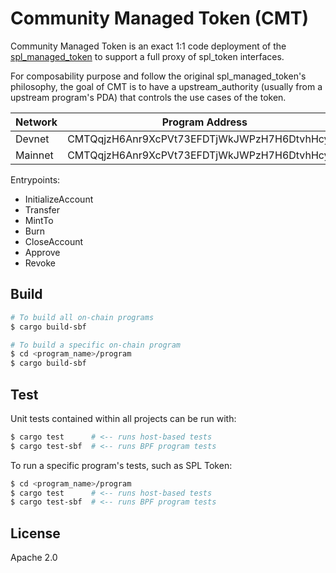 # Community Managed Token (CMT)

Community Managed Token is an exact 1:1 code deployment of the [spl_managed_token](https://github.com/solana-labs/solana-program-library/tree/master/managed-token) to support a full proxy of spl_token interfaces.

For composability purpose and follow the original spl_managed_token's philosophy, the goal of CMT is to  have a upstream_authority (usually from a upstream program's PDA) that controls the use cases of the token.

| Network | Program Address |
| ----------- | ----------- |
| Devnet  |    CMTQqjzH6Anr9XcPVt73EFDTjWkJWPzH7H6DtvhHcyzV |
| Mainnet |    CMTQqjzH6Anr9XcPVt73EFDTjWkJWPzH7H6DtvhHcyzV |

Entrypoints:
- InitializeAccount
- Transfer
- MintTo
- Burn
- CloseAccount
- Approve
- Revoke

## Build

```bash
# To build all on-chain programs
$ cargo build-sbf

# To build a specific on-chain program
$ cd <program_name>/program
$ cargo build-sbf
```

## Test

Unit tests contained within all projects can be run with:
```bash
$ cargo test      # <-- runs host-based tests
$ cargo test-sbf  # <-- runs BPF program tests
```

To run a specific program's tests, such as SPL Token:
```bash
$ cd <program_name>/program
$ cargo test      # <-- runs host-based tests
$ cargo test-sbf  # <-- runs BPF program tests
```

## License
Apache 2.0
